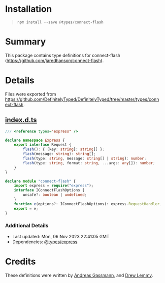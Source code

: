 # Installation
> `npm install --save @types/connect-flash`

# Summary
This package contains type definitions for connect-flash (https://github.com/jaredhanson/connect-flash).

# Details
Files were exported from https://github.com/DefinitelyTyped/DefinitelyTyped/tree/master/types/connect-flash.
## [index.d.ts](https://github.com/DefinitelyTyped/DefinitelyTyped/tree/master/types/connect-flash/index.d.ts)
````ts
/// <reference types="express" />

declare namespace Express {
    export interface Request {
        flash(): { [key: string]: string[] };
        flash(message: string): string[];
        flash(type: string, message: string[] | string): number;
        flash(type: string, format: string, ...args: any[]): number;
    }
}

declare module "connect-flash" {
    import express = require("express");
    interface IConnectFlashOptions {
        unsafe?: boolean | undefined;
    }
    function e(options?: IConnectFlashOptions): express.RequestHandler;
    export = e;
}

````

### Additional Details
 * Last updated: Mon, 06 Nov 2023 22:41:05 GMT
 * Dependencies: [@types/express](https://npmjs.com/package/@types/express)

# Credits
These definitions were written by [Andreas Gassmann](https://github.com/AndreasGassmann), and [Drew Lemmy](https://github.com/Lemmmy).
